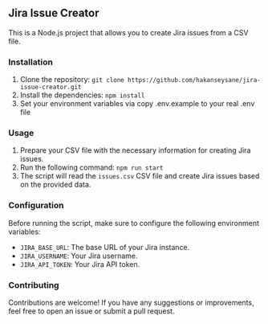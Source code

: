 ## Jira Issue Creator

This is a Node.js project that allows you to create Jira issues from a CSV file.

### Installation

1. Clone the repository: `git clone https://github.com/hakanseysane/jira-issue-creator.git`
2. Install the dependencies: `npm install`
3. Set your environment variables via copy .env.example to your real .env file

### Usage

1. Prepare your CSV file with the necessary information for creating Jira issues.
2. Run the following command: `npm run start`
3. The script will read the `issues.csv` CSV file and create Jira issues based on the provided data.

### Configuration

Before running the script, make sure to configure the following environment variables:

- `JIRA_BASE_URL`: The base URL of your Jira instance.
- `JIRA_USERNAME`: Your Jira username.
- `JIRA_API_TOKEN`: Your Jira API token.

### Contributing

Contributions are welcome! If you have any suggestions or improvements, feel free to open an issue or submit a pull request.